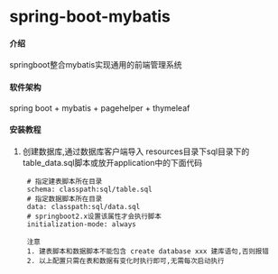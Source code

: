 # spring-boot-mybatis

#### 介绍
springboot整合mybatis实现通用的前端管理系统

#### 软件架构
spring boot + mybatis + pagehelper + thymeleaf


#### 安装教程

1. 创建数据库,通过数据库客户端导入 resources目录下sql目录下的table_data.sql脚本或放开application中的下面代码
   ```  
    # 指定建表脚本所在目录
    schema: classpath:sql/table.sql
    # 指定数据脚本所在目录
    data: classpath:sql/data.sql
    # springboot2.x设置该属性才会执行脚本
    initialization-mode: always
    
    注意
    1. 建表脚本和数据脚本不能包含 create database xxx 建库语句,否则报错
    2. 以上配置只需在表和数据有变化时执行即可,无需每次启动执行
   ```
